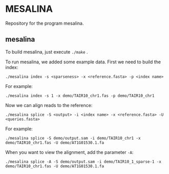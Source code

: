 MESALINA
==========

Repository for the program mesalina.

mesalina
----------

To build mesalina, just execute `./make` .

To run mesalina, we added some example data.
First we need to build the index:

	./mesalina index -s <sparseness> -x <reference.fasta> -p <index name>

For example:

	./mesalina index -s 1 -x demo/TAIR10_chr1.fas -p demo/TAIR10_chr1

Now we can align reads to the reference:

	./mesalina splice -S <output> -i <index name> -x <reference.fasta> -U <queries.fasta>

For example:

	./mesalina splice -S demo/output.sam -i demo/TAIR10_chr1 -x demo/TAIR10_chr1.fas -U demo/AT1G01530.1.fa
	
When you want to view the alignment, add the parameter `-A`:
	
	./mesalina splice -A -S demo/output.sam -i demo/TAIR10_1_sparse-1 -x demo/TAIR10_chr1.fas -U demo/AT1G01530.1.fa
	